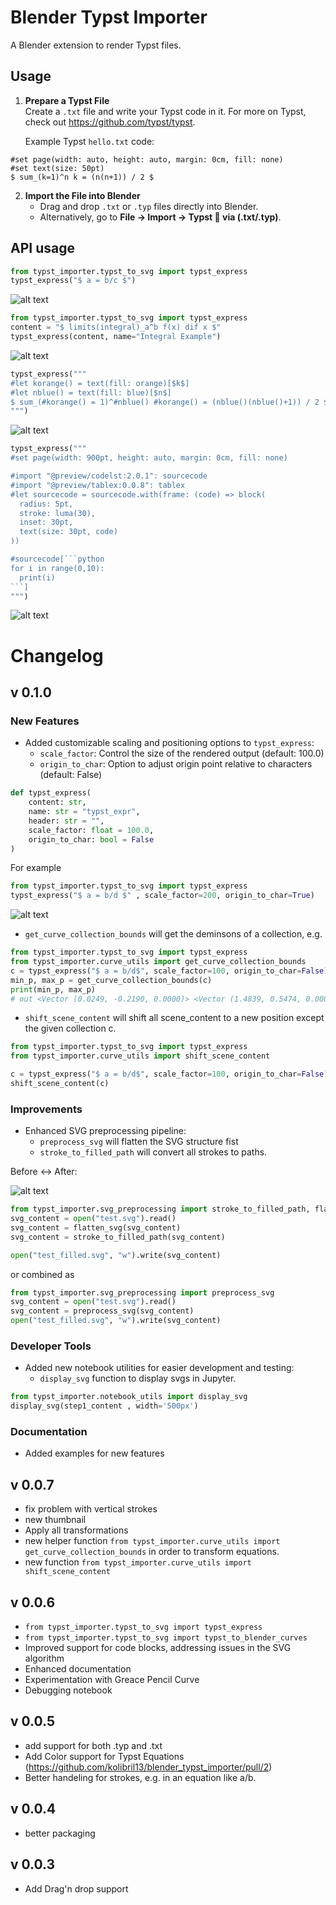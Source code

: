 # Blender Typst Importer

A Blender extension to render Typst files.

## Usage

1. **Prepare a Typst File**  
   Create a `.txt` file and write your Typst code in it. For more on Typst, check out https://github.com/typst/typst.

   Example Typst `hello.txt` code:

```typst
#set page(width: auto, height: auto, margin: 0cm, fill: none)
#set text(size: 50pt)
$ sum_(k=1)^n k = (n(n+1)) / 2 $
```


2. **Import the File into Blender**
   - Drag and drop `.txt` or `.typ` files directly into Blender.
   - Alternatively, go to **File -> Import -> Typst 🦢 via (.txt/.typ)**.



## API usage


```py
from typst_importer.typst_to_svg import typst_express
typst_express("$ a = b/c $")
```
![alt text](<docs/Clipboard 4. Feb 2025 at 18.39.jpeg>)



```py
from typst_importer.typst_to_svg import typst_express
content = "$ limits(integral)_a^b f(x) dif x $" 
typst_express(content, name="Integral Example")
```

![alt text](<docs/Clipboard 4. Feb 2025 at 18.58.jpeg>)




```py
typst_express("""
#let korange() = text(fill: orange)[$k$]
#let nblue() = text(fill: blue)[$n$]
$ sum_(#korange() = 1)^#nblue() #korange() = (nblue()(nblue()+1)) / 2 $  
""")
```
![alt text](<docs/Clipboard 4. Feb 2025 at 18.43.jpeg>)

````py
typst_express("""
#set page(width: 900pt, height: auto, margin: 0cm, fill: none)

#import "@preview/codelst:2.0.1": sourcecode
#import "@preview/tablex:0.0.8": tablex
#let sourcecode = sourcecode.with(frame: (code) => block(
  radius: 5pt,
  stroke: luma(30),
  inset: 30pt,
  text(size: 30pt, code)
))

#sourcecode[```python
for i in range(0,10):
  print(i)
```]
""")
````


![alt text](<docs/Clipboard 4. Feb 2025 at 18.44.jpeg>)





<!-- ### Equation as Greace Pencil Curve (still in development) -->


<!-- ### Equation as image (still in development) -->


# Changelog


## v 0.1.0
### New Features
* Added customizable scaling and positioning options to `typst_express`:
  - `scale_factor`: Control the size of the rendered output (default: 100.0)
  - `origin_to_char`: Option to adjust origin point relative to characters (default: False)
```py
def typst_express(
    content: str,
    name: str = "typst_expr",
    header: str = "",
    scale_factor: float = 100.0,
    origin_to_char: bool = False
)
```

For example
```py
from typst_importer.typst_to_svg import typst_express
typst_express("$ a = b/d $" , scale_factor=200, origin_to_char=True)
```
![alt text](<docs/Clipboard 5. Feb 2025 at 15.23.jpeg>)


* `get_curve_collection_bounds` will get the deminsons of a collection, e.g. 
```py
from typst_importer.typst_to_svg import typst_express
from typst_importer.curve_utils import get_curve_collection_bounds
c = typst_express("$ a = b/d$", scale_factor=100, origin_to_char=False)
min_p, max_p = get_curve_collection_bounds(c)
print(min_p, max_p)
# out <Vector (0.0249, -0.2190, 0.0000)> <Vector (1.4839, 0.5474, 0.0000)>
```
* `shift_scene_content` will shift all scene_content to a new position except the given collection c.
```py
from typst_importer.typst_to_svg import typst_express
from typst_importer.curve_utils import shift_scene_content

c = typst_express("$ a = b/d$", scale_factor=100, origin_to_char=False)
shift_scene_content(c)  

```
### Improvements
* Enhanced SVG preprocessing pipeline:
  - `preprocess_svg` will flatten the SVG structure fist
  - `stroke_to_filled_path` will convert all strokes to paths.

Before <-> After:

![alt text](tests/comparison.jpeg)

```py
from typst_importer.svg_preprocessing import stroke_to_filled_path, flatten_svg
svg_content = open("test.svg").read()
svg_content = flatten_svg(svg_content)
svg_content = stroke_to_filled_path(svg_content)

open("test_filled.svg", "w").write(svg_content)
```
or combined as
```py
from typst_importer.svg_preprocessing import preprocess_svg
svg_content = open("test.svg").read()
svg_content = preprocess_svg(svg_content)
open("test_filled.svg", "w").write(svg_content)
```

### Developer Tools
* Added new notebook utilities for easier development and testing:
  - `display_svg` function to display svgs in Jupyter.

```py
from typst_importer.notebook_utils import display_svg
display_svg(step1_content , width='500px')
```


### Documentation
* Added examples for new features
## v 0.0.7

* fix problem with vertical strokes
* new thumbnail
* Apply all transformations
* new helper function `from typst_importer.curve_utils import get_curve_collection_bounds` in order to transform equations.
* new function `from typst_importer.curve_utils import shift_scene_content`
  
## v 0.0.6 

* `from typst_importer.typst_to_svg import typst_express`
* `from typst_importer.typst_to_svg import typst_to_blender_curves` 
* Improved support for code blocks, addressing issues in the SVG algorithm
* Enhanced documentation
* Experimentation with Greace Pencil Curve
* Debugging notebook


## v 0.0.5
* add support for both .typ and .txt
* Add Color support for Typst Equations (https://github.com/kolibril13/blender_typst_importer/pull/2)
* Better handeling for strokes, e.g. in an equation like a/b.


## v 0.0.4 
* better packaging

## v 0.0.3 

* Add Drag'n drop support
